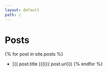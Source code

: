 ```yaml
---
layout: default
path: /
---
```


# Posts

{% for post in site.posts %}
* [{{ post.title }}]({{ post.url}})
{% endfor %}